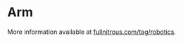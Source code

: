 # Arm

More information available at [fullnitrous.com/tag/robotics](https://fullnitrous.com/tag/robotics).
